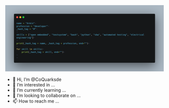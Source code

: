 
<img src="CoQuarksde.png" alt="Welcome image">


- 👋 Hi, I’m @CoQuarksde
- 👀 I’m interested in ...
- 🌱 I’m currently learning ...
- 💞️ I’m looking to collaborate on ...
- 📫 How to reach me ...

<!---
ParsArmin/ParsArmin is a ✨ special ✨ repository because its `README.md` (this file) appears on your GitHub profile.
You can click the Preview link to take a look at your changes.
--->
